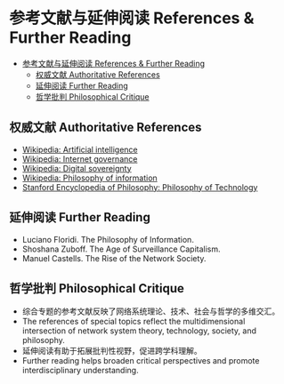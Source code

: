 # 参考文献与延伸阅读 References & Further Reading


<!-- TOC START -->

- [参考文献与延伸阅读 References & Further Reading](#参考文献与延伸阅读-references-further-reading)
  - [权威文献 Authoritative References](#权威文献-authoritative-references)
  - [延伸阅读 Further Reading](#延伸阅读-further-reading)
  - [哲学批判 Philosophical Critique](#哲学批判-philosophical-critique)

<!-- TOC END -->

## 权威文献 Authoritative References

- [Wikipedia: Artificial intelligence](https://en.wikipedia.org/wiki/Artificial_intelligence)
- [Wikipedia: Internet governance](https://en.wikipedia.org/wiki/Internet_governance)
- [Wikipedia: Digital sovereignty](https://en.wikipedia.org/wiki/Digital_sovereignty)
- [Wikipedia: Philosophy of information](https://en.wikipedia.org/wiki/Philosophy_of_information)
- [Stanford Encyclopedia of Philosophy: Philosophy of Technology](https://plato.stanford.edu/entries/technology/)

## 延伸阅读 Further Reading

- Luciano Floridi. The Philosophy of Information.
- Shoshana Zuboff. The Age of Surveillance Capitalism.
- Manuel Castells. The Rise of the Network Society.

## 哲学批判 Philosophical Critique

- 综合专题的参考文献反映了网络系统理论、技术、社会与哲学的多维交汇。
- The references of special topics reflect the multidimensional intersection of network system theory, technology, society, and philosophy.
- 延伸阅读有助于拓展批判性视野，促进跨学科理解。
- Further reading helps broaden critical perspectives and promote interdisciplinary understanding.
